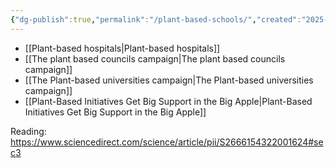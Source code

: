 ```yaml
---
{"dg-publish":true,"permalink":"/plant-based-schools/","created":"2025-10-23T17:42:43.143+01:00","updated":"2025-10-23T18:06:08.661+01:00"}
---
```


- [[Plant-based hospitals\|Plant-based hospitals]]
- [[The plant based councils campaign\|The plant based councils campaign]]
- [[The Plant-based universities campaign\|The Plant-based universities campaign]] 
- [[Plant-Based Initiatives Get Big Support in the Big Apple\|Plant-Based Initiatives Get Big Support in the Big Apple]]

Reading: https://www.sciencedirect.com/science/article/pii/S2666154322001624#sec3